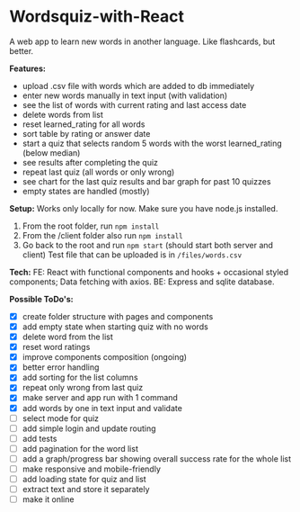 # Wordsquiz-with-React
A web app to learn new words in another language. Like flashcards, but better.

**Features:**
- upload .csv file with words which are added to db immediately
- enter new words manually in text input (with validation)
- see the list of words with current rating and last access date
- delete words from list
- reset learned_rating for all words
- sort table by rating or answer date
- start a quiz that selects random 5 words with the worst learned_rating (below median)
- see results after completing the quiz
- repeat last quiz (all words or only wrong)
- see chart for the last quiz results and bar graph for past 10 quizzes
- empty states are handled (mostly)

**Setup:**
Works only locally for now. Make sure you have node.js installed.
1) From the root folder, run `npm install`
2) From the /client folder also run `npm install`
3) Go back to the root and run `npm start` (should start both server and client) 
Test file that can be uploaded is in `/files/words.csv`

**Tech:**
FE: React with functional components and hooks + occasional styled components; Data fetching with axios.
BE: Express and sqlite database.

**Possible ToDo's:**
- [x] create folder structure with pages and components
- [x] add empty state when starting quiz with no words
- [x] delete word from the list
- [x] reset word ratings
- [x] improve components composition (ongoing)
- [x] better error handling
- [x] add sorting for the list columns
- [x] repeat only wrong from last quiz
- [x] make server and app run with 1 command
- [x] add words by one in text input and validate
- [ ] select mode for quiz
- [ ] add simple login and update routing
- [ ] add tests
- [ ] add pagination for the word list
- [ ] add a graph/progress bar showing overall success rate for the whole list
- [ ] make responsive and mobile-friendly
- [ ] add loading state for quiz and list
- [ ] extract text and store it separately
- [ ] make it online
